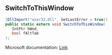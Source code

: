 ## SwitchToThisWindow

```csharp
[DllImport("user32.dll", SetLastError = true)]
public static extern void SwitchToThisWindow(
   IntPtr hWnd,
   bool fAltTab
);
```

Microsoft documentation: [Link](https://docs.microsoft.com/en-us/windows/win32/api/winuser/nf-winuser-switchtothiswindow)
